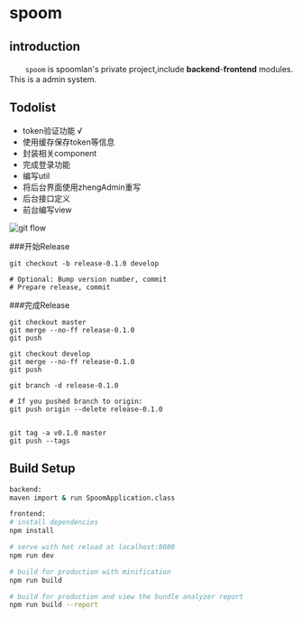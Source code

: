 # spoom

## introduction

　　`spoom` is spoomlan's private project,include **backend**-**frontend** modules.
This is a admin system.



## Todolist

- token验证功能    √
- 使用缓存保存token等信息
- 封装相关component
- 完成登录功能
- 编写util
- 将后台界面使用zhengAdmin重写
- 后台接口定义
- 前台编写view

![git flow](https://pic.zz173.com/inset/git-flow4.png)

###开始Release

```
git checkout -b release-0.1.0 develop

# Optional: Bump version number, commit
# Prepare release, commit
```
###完成Release
```
git checkout master
git merge --no-ff release-0.1.0
git push

git checkout develop
git merge --no-ff release-0.1.0
git push

git branch -d release-0.1.0

# If you pushed branch to origin:
git push origin --delete release-0.1.0   


git tag -a v0.1.0 master
git push --tags
```



## Build Setup

``` bash
backend:
maven import & run SpoomApplication.class
```

``` bash
frontend:
# install dependencies
npm install

# serve with hot reload at localhost:8080
npm run dev

# build for production with minification
npm run build

# build for production and view the bundle analyzer report
npm run build --report
```
